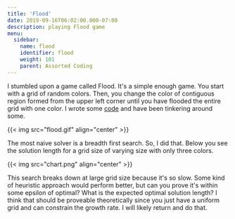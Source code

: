 ```yaml
---
title: 'Flood'
date: 2019-09-16T06:02:00.000-07:00
description: playing Flood game
menu:
  sidebar:
    name: flood
    identifier: flood
    weight: 101
    parent: Assorted Coding
---
```


I stumbled upon a game called Flood. It's a simple enough game. You start with a grid of random colors. Then, you change the color of contiguous region formed from the upper left corner until you have flooded the entire grid with one color. I wrote some [code](https://github.com/jmbhughes/flood) and have been tinkering around some. 

{{< img src="flood.gif" align="center" >}}



The most naive solver is a breadth first search. So, I did that. Below you see the solution length for a grid size of varying size with only three colors.

{{< img src="chart.png" align="center" >}}


This search breaks down at large grid size because it's so slow. Some kind of heuristic approach would perform better, but can you prove it's within some epsilon of optimal? What is the expected optimal solution length? I think that should be proveable theoretically since you just have a uniform grid and can constrain the growth rate. I will likely return and do that.
